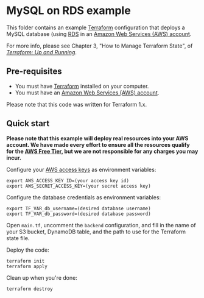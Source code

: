 # MySQL on RDS example

This folder contains an example [Terraform](https://www.terraform.io/) configuration that deploys a MySQL database (using 
[RDS](https://aws.amazon.com/rds/) in an [Amazon Web Services (AWS) account](http://aws.amazon.com/). 

For more info, please see Chapter 3, "How to Manage Terraform State", of 
*[Terraform: Up and Running](http://www.terraformupandrunning.com)*.

## Pre-requisites

* You must have [Terraform](https://www.terraform.io/) installed on your computer. 
* You must have an [Amazon Web Services (AWS) account](http://aws.amazon.com/).

Please note that this code was written for Terraform 1.x.

## Quick start

**Please note that this example will deploy real resources into your AWS account. We have made every effort to ensure 
all the resources qualify for the [AWS Free Tier](https://aws.amazon.com/free/), but we are not responsible for any
charges you may incur.** 

Configure your [AWS access 
keys](http://docs.aws.amazon.com/general/latest/gr/aws-sec-cred-types.html#access-keys-and-secret-access-keys) as 
environment variables:

```
export AWS_ACCESS_KEY_ID=(your access key id)
export AWS_SECRET_ACCESS_KEY=(your secret access key)
```

Configure the database credentials as environment variables:

```
export TF_VAR_db_username=(desired database username)
export TF_VAR_db_password=(desired database password)
```

Open `main.tf`, uncomment the `backend` configuration, and fill in the name of your S3 bucket, DynamoDB table, and
the path to use for the Terraform state file.

Deploy the code:

```
terraform init
terraform apply
```

Clean up when you're done:

```
terraform destroy
```